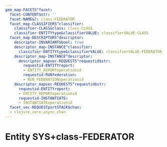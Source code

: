 ```yaml
---
gem_map-FACETS^facet:
  facet-CONTENT$str: ''
  facet-NAME&?: class-FEDERATOR
  facet_map-CLASSIFIERS^classifier:
    classifier-CLASS&class: class-CLASS
    classifier-ENTITYtype&classifierVALUE: classifierVALUE-CLASS
  facet_map-DESCRIPTORS^descriptor:
    descriptor-INVARIANT$bool: true
    descriptor_map-INSTANCE^classifier:
      classifier-ENTITYtype&classifierVALUE: classifierVALUE-FEDERATOR
    descriptor_map-INSTANCE^descriptor:
      descriptor_mapvec-REQUESTS^requestid$str:
        requestid-ENTITYreport:
        - ENTITY_REPORToperationid
        requestid-RUNfederation:
        - RUN_FEDERATIONoperationid
    descriptor_mapvec-REQUESTS^requestid$str:
      requestid-ENTITYreport:
      - ENTITY_REPORToperationid
      requestid-INSTANTIATE:
      - INSTANTIATEoperationid
  facet_vec-REQUESTportSTACK$chan:
  - clojure.core.async.chan
---
```

# Entity SYS+class-FEDERATOR

